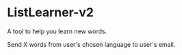 # ListLearner-v2

A tool to help you learn new words.

Send X words from user's chosen language to user's email. 


